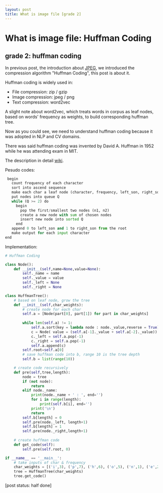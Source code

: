 ```yaml
---
layout: post
title: What is image file [grade 2]
---
```


# What is image file: Huffman Coding

## grade 2: huffman coding

In previous post, the introduction about [JPEG]({{site.url}}/2018/08/26/what-is-image-jpeg-heif-grade-1.html), we introduced the compression algorithm "Huffman Coding", this post is about it.

Huffman coding is widely used in:

* File compression: zip / gzip
* Image compression: jpeg / png
* Text compression: word2vec
  
A slight note about word2vec, which treats words in corpus as leaf nodes, based on words' frequency as weights, to build corresponding huffman tree.

Now as you could see, we need to understand huffman coding because it was adopted in NLP and CV domains.

There was said huffman coding was invented by David A. Huffman in 1952 while he was attending exam in MIT.

The description in detail [wiki](https://en.wikipedia.org/wiki/Huffman_coding).

Pesudo codes:

```python
 begin
   count frequency of each character
   sort into ascend sequence
   make each char a leaf node (character, frequency, left_son, right_son)
   put nodes into queue Q
   while (Q >= 2) do
     begin
       pop the first/smallest two nodes (n1, n2)
       create a new node with sum of chosen nodes 
       insert new node into sorted Q
     end
   append 0 to left_son and 1 to right_son from the root
   make output for each input character
end
```

Implementation:

```python
# Huffman Coding

class Node():
    def __init__(self,name=None,value=None):
        self._name = name
        self._value = value
        self._left = None
        self._right = None

class HuffmanTree():
    # based on leaf node, grow the tree
    def __init__(self,char_weights):
        # create node for each char
        self.a = [Node(part[0], part[1]) for part in char_weights]
        
        while len(self.a) != 1:
            self.a.sort(key = lambda node : node._value,reverse = True)
            c = Node( value = (self.a[-1]._value + self.a[-2]._value))
            c._left = self.a.pop(-1)
            c._right = self.a.pop(-1)
            self.a.append(c)
        self.root=self.a[0]
        # save huffman code into b, range 10 is the tree depth
        self.b = list(range(10))

    # create code recursively
    def pre(self,tree,length):
        node = tree
        if (not node):
            return
        elif node._name:
            print(node._name + ' : ', end='')
            for i in range(length):
                print(self.b[i], end='')
            print('\n')
            return
        self.b[length] = 0
        self.pre(node._left, length+1)
        self.b[length] = 1
        self.pre(node._right,length+1)
        
    # create huffman code   
    def get_code(self):
        self.pre(self.root, 0)

if __name__ == '__main__':
    # take inputs of char & frequency
    char_weights = [('i',3), ('p',7), ('h',6), ('o',5), ('n',1), ('e',2)]
    tree = HuffmanTree(char_weights)
    tree.get_code()
```

[post status: half done]
